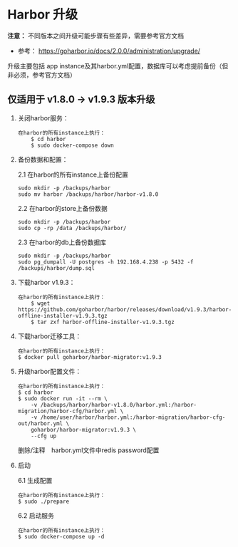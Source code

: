 # Harbor 升级

**注意：** 不同版本之间升级可能步骤有些差异，需要参考官方文档

- 参考： <https://goharbor.io/docs/2.0.0/administration/upgrade/>

升级主要包括 app instance及其harbor.yml配置，数据库可以考虑提前备份（但非必须，参考官方文档）

## 仅适用于 v1.8.0 -> v1.9.3 版本升级

1. 关闭harbor服务：

    ```shell
    在harbor的所有instance上执行：
        $ cd harbor
        $ sudo docker-compose down
    ```

2. 备份数据和配置：

    2.1  在harbor的所有instance上备份配置

    ```shell
    sudo mkdir -p /backups/harbor
    sudo mv harbor /backups/harbor/harbor-v1.8.0
    ```

    2.2 在harbor的store上备份数据

    ```shell
    sudo mkdir -p /backups/harbor
    sudo cp -rp /data /backups/harbor/
    ```

    2.3 在harbor的db上备份数据库

    ```shell
    sudo mkdir -p /backups/harbor
    sudo pg_dumpall -U postgres -h 192.168.4.238 -p 5432 -f /backups/harbor/dump.sql
    ```

3. 下载harbor v1.9.3：

    ```shell
    在harbor的所有instance上执行：
        $ wget https://github.com/goharbor/harbor/releases/download/v1.9.3/harbor-offline-installer-v1.9.3.tgz
        $ tar zxf harbor-offline-installer-v1.9.3.tgz
    ```

4. 下载harbor迁移工具：

    ```shell
    在harbor的所有instance上执行：
    $ docker pull goharbor/harbor-migrator:v1.9.3
    ```

5. 升级harbor配置文件：

    ```shell
    在harbor的所有instance上执行：
    $ cd harbor
    $ sudo docker run -it --rm \
        -v /backups/harbor/harbor-v1.8.0/harbor.yml:/harbor-migration/harbor-cfg/harbor.yml \
        -v /home/user/harbor/harbor.yml:/harbor-migration/harbor-cfg-out/harbor.yml \
        goharbor/harbor-migrator:v1.9.3 \
        --cfg up
    ```

    删除/注释　harbor.yml文件中redis password配置

6. 启动

    6.1 生成配置

    ```shell
    在harbor的所有instance上执行：
    $ sudo ./prepare
    ```

    6.2 启动服务

    ```shell
    在harbor的所有instance上执行：
    $ sudo docker-compose up -d
    ```
